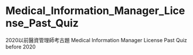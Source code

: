 # Medical_Information_Manager_License_Past_Quiz
 2020以前醫資管理師考古題 Medical Information Manager License Past Quiz before 2020
